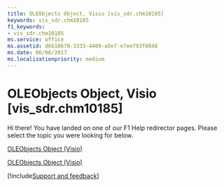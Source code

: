 ```yaml
---
title: OLEObjects Object, Visio [vis_sdr.chm10185]
keywords: vis_sdr.chm10185
f1_keywords:
- vis_sdr.chm10185
ms.service: office
ms.assetid: d6b18670-3333-4409-a5e7-e7ee793f0848
ms.date: 06/08/2017
ms.localizationpriority: medium
---
```



# OLEObjects Object, Visio [vis_sdr.chm10185]

Hi there! You have landed on one of our F1 Help redirector pages. Please select the topic you were looking for below.

[OLEObjects Object (Visio)](https://msdn.microsoft.com/library/ba2e1021-6e32-50ea-9b53-41714e5924e3.aspx)

[OLEObjects Object (Visio)](https://msdn.microsoft.com/library/2f60aaba-4a31-a77b-45ae-5f2ee09ce6da%28Office.15%29.aspx)

[!include[Support and feedback](~/includes/feedback-boilerplate.md)]